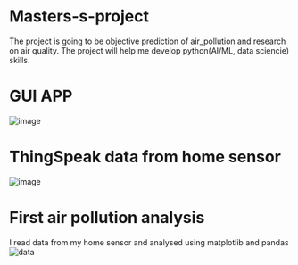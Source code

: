 # Masters-s-project
The project is going to be objective prediction of air_pollution and research on air quality.
The project will help me develop python(AI/ML, data sciencie) skills.

# GUI APP
![image](https://user-images.githubusercontent.com/81580465/178350084-aa95c2dc-f1c2-4554-8216-14e519c32684.png)


# ThingSpeak data from home sensor
![image](https://user-images.githubusercontent.com/81580465/153488666-71f800fe-e6f7-47b1-a6a0-83c46aafccc6.png)


# First air pollution analysis
I read data from my home sensor and analysed using matplotlib and pandas
![data](https://user-images.githubusercontent.com/81580465/166743291-9b45169e-8867-40af-97c4-d0ae180bc7cf.png)







